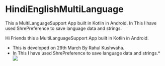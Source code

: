 # HindiEnglishMultiLanguage
This a MultiLanguageSupport App built in Kotlin in Android. In This I have used ShrePreference to save language data and strings.

Hi Friends this a MultiLanguageSupport App built in Kotlin in Android.
 * This is developed on 29th March By Rahul Kushwaha.
 * In This I have used ShrePreference to save language data and strings.*
![](name-of-giphy.gif)

